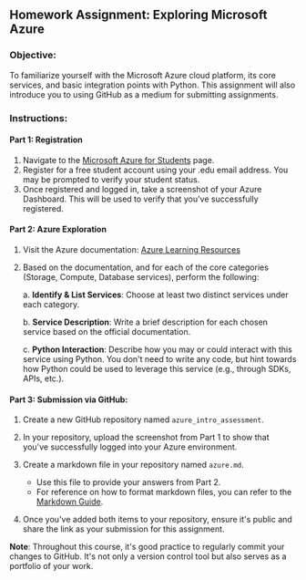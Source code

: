 ## **Homework Assignment: Exploring Microsoft Azure**

### **Objective**:
To familiarize yourself with the Microsoft Azure cloud platform, its core services, and basic integration points with Python. This assignment will also introduce you to using GitHub as a medium for submitting assignments.

### **Instructions**:

#### **Part 1: Registration**
1. Navigate to the [Microsoft Azure for Students](https://azure.microsoft.com/en-us/free/students/) page.
2. Register for a free student account using your .edu email address. You may be prompted to verify your student status.
3. Once registered and logged in, take a screenshot of your Azure Dashboard. This will be used to verify that you've successfully registered.

#### **Part 2: Azure Exploration**
1. Visit the Azure documentation: [Azure Learning Resources](https://learn.microsoft.com/en-us/azure/)
2. Based on the documentation, and for each of the core categories (Storage, Compute, Database services), perform the following:

   a. **Identify & List Services**: Choose at least two distinct services under each category.
   
   b. **Service Description**: Write a brief description for each chosen service based on the official documentation.
   
   c. **Python Interaction**: Describe how you may or could interact with this service using Python. You don't need to write any code, but hint towards how Python could be used to leverage this service (e.g., through SDKs, APIs, etc.).

#### **Part 3: Submission via GitHub**:
1. Create a new GitHub repository named `azure_intro_assessment`.
2. In your repository, upload the screenshot from Part 1 to show that you've successfully logged into your Azure environment.
3. Create a markdown file in your repository named `azure.md`.
   
   - Use this file to provide your answers from Part 2.
   - For reference on how to format markdown files, you can refer to the [Markdown Guide](https://www.markdownguide.org/basic-syntax/).
   
4. Once you've added both items to your repository, ensure it's public and share the link as your submission for this assignment.

**Note**: Throughout this course, it's good practice to regularly commit your changes to GitHub. It's not only a version control tool but also serves as a portfolio of your work.
